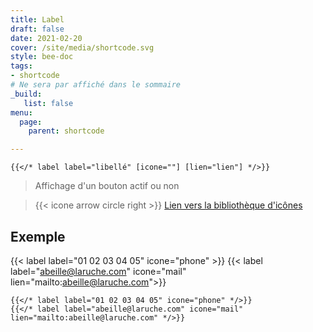 ```yaml
---
title: Label
draft: false 
date: 2021-02-20 
cover: /site/media/shortcode.svg
style: bee-doc
tags:
- shortcode
# Ne sera par affiché dans le sommaire
_build:
   list: false
menu: 
  page:
    parent: shortcode

---
```

```tpl
{{</* label label="libellé" [icone=""] [lien="lien"] */>}}
```
<!--more-->
> Affichage d'un bouton actif ou non  

> {{< icone arrow circle right >}} <a href="https://semantic-ui.com/elements/icon.html" target="_blank">Lien vers la bibliothèque d'icônes</a>


## Exemple

{{< label label="01 02 03 04 05" icone="phone" >}}
{{< label label="abeille@laruche.com" icone="mail" lien="mailto:abeille@laruche.com">}}

```tpl
{{</* label label="01 02 03 04 05" icone="phone" */>}}
{{</* label label="abeille@laruche.com" icone="mail" lien="mailto:abeille@laruche.com" */>}}
```
